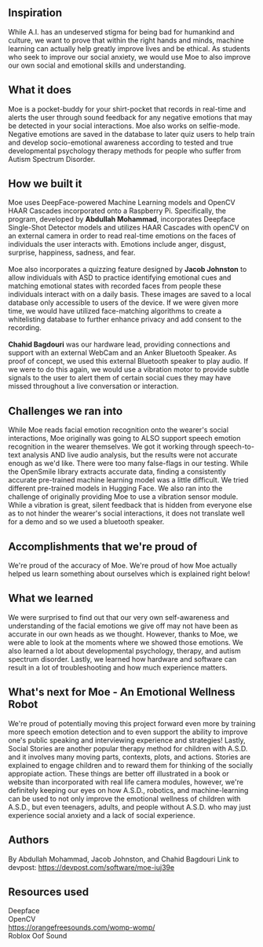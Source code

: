 ## Inspiration
While A.I. has an undeserved stigma for being bad for humankind and culture, we want to prove that within the right hands and minds, machine learning can actually help greatly improve lives and be ethical. As students who seek to improve our social anxiety, we would use Moe to also improve our own social and emotional skills and understanding.

## What it does
Moe is a pocket-buddy for your shirt-pocket that records in real-time and alerts the user through sound feedback for any negative emotions that may be detected in your social interactions. Moe also works on selfie-mode. Negative emotions are saved in the database to later quiz users to help train and develop socio-emotional awareness according to tested and true developmental psychology therapy methods for people who suffer from Autism Spectrum Disorder.

## How we built it
Moe uses DeepFace-powered Machine Learning models and OpenCV HAAR Cascades incorporated onto a Raspberry Pi. Specifically, the program, developed by **Abdullah Mohammad**, incorporates Deepface Single-Shot Detector models and utilizes HAAR Cascades with openCV on an external camera in order to read real-time emotions on the faces of individuals the user interacts with. Emotions include anger, disgust, surprise, happiness, sadness, and fear. \
\
Moe also incorporates a quizzing feature designed by **Jacob Johnston** to allow individuals with ASD to practice identifying emotional cues and matching emotional states with recorded faces from people these individuals interact with on a daily basis. These images are saved to a local database only accessible to users of the device. If we were given more time, we would have utilized face-matching algorithms to create a whitelisting database to further enhance privacy and add consent to the recording. \
\
**Chahid Bagdouri** was our hardware lead, providing connections and support with an external WebCam and an Anker Bluetooth Speaker. As proof of concept, we used this external Bluetooth speaker to play audio. If we were to do this again, we would use a vibration motor to provide subtle signals to the user to alert them of certain social cues they may have missed throughout a live conversation or interaction.

## Challenges we ran into
While Moe reads facial emotion recognition onto the wearer's social interactions, Moe originally was going to ALSO support speech emotion recognition in the wearer themselves. We got it working through speech-to-text analysis AND live audio analysis, but the results were not accurate enough as we'd like. There were too many false-flags in our testing. While the OpenSmile library extracts accurate data, finding a consistently accurate pre-trained machine learning model was a little difficult. We tried different pre-trained models in Hugging Face. We also ran into the challenge of originally providing Moe to use a vibration sensor module. While a vibration is great, silent feedback that is hidden from everyone else as to not hinder the wearer's social interactions, it does not translate well for a demo and so we used a bluetooth speaker.

## Accomplishments that we're proud of
We're proud of the accuracy of Moe. We're proud of how Moe actually helped us learn something about ourselves which is explained right below!

## What we learned
We were surprised to find out that our very own self-awareness and understanding of the facial emotions we give off may not have been as accurate in our own heads as we thought. However, thanks to Moe, we were able to look at the moments where we showed those emotions. We also learned a lot about developmental psychology, therapy, and autism spectrum disorder. Lastly, we learned how hardware and software can result in a lot of troubleshooting and how much experience matters.

## What's next for Moe - An Emotional Wellness Robot
We're proud of potentially moving this project forward even more by training more speech emotion detection and to even support the ability to improve one's public speaking and interviewing experience and strategies! Lastly, Social Stories are another popular therapy method for children with A.S.D. and it involves many moving parts, contexts, plots, and actions. Stories are explained to engage children and to reward them for thinking of the socially appropiate action. These things are better off illustrated in a book or website than incorporated with real life camera modules, however, we're definitely keeping our eyes on how A.S.D., robotics, and machine-learning can be used to not only improve the emotional wellness of children with A.S.D., but even teenagers, adults, and people without A.S.D. who may just experience social anxiety and a lack of social experience.

## Authors
By Abdullah Mohammad, Jacob Johnston, and Chahid Bagdouri
Link to devpost: https://devpost.com/software/moe-iuj39e

## Resources used
Deepface \
OpenCV \
https://orangefreesounds.com/womp-womp/ \
Roblox Oof Sound
